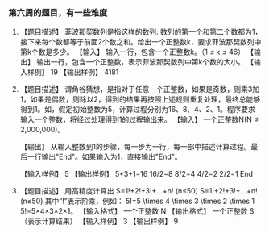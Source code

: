 ### 第六周的题目，有一些难度

1. 【题目描述】
   菲波那契数列是指这样的数列: 数列的第一个和第二个数都为1，接下来每个数都等于前面2个数之和。给出一个正整数k，要求菲波那契数列中第k个数是多少。
   【输入】
    输入一行，包含一个正整数k。（1 ≤ k ≤ 46）
    【输出】
    输出一行，包含一个正整数，表示菲波那契数列中第k个数的大小。
    【输入样例】
    19
    【输出样例】
    4181


2. 【题目描述】
    谓角谷猜想，是指对于任意一个正整数，如果是奇数，则乘3加1，如果是偶数，则除以2，得到的结果再按照上述规则重复处理，最终总能够得到1。如，假定初始整数为5，计算过程分别为16、8、4、2、1。程序要求输入一个整数，将经过处理得到1的过程输出来。
    【输入】
    一个正整数N(N ≤ 2,000,000)。

    【输出】
    从输入整数到1的步骤，每一步为一行，每一部中描述计算过程。最后一行输出"End"。如果输入为1，直接输出"End"。

    【输入样例】
    5
    【输出样例】
    5*3+1=16
    16/2=8
    8/2=4
    4/2=2
    2/2=1
    End

3.  【题目描述】
    用高精度计算出
    S=1!+2!+3!+…+n! (n≤50)
    S=1!+2!+3!+…+n!(n≤50)
    其中“!”表示阶乘，例如：
    5!=5 \times 4 \times 3 \times 2 \times 1
    5!=5×4×3×2×1。
    【输入格式】    一个正整数   N
    【输出格式】    一个正整数   S	（表示计算结果）
    【输入样例】	3
    【输出样例】	9
